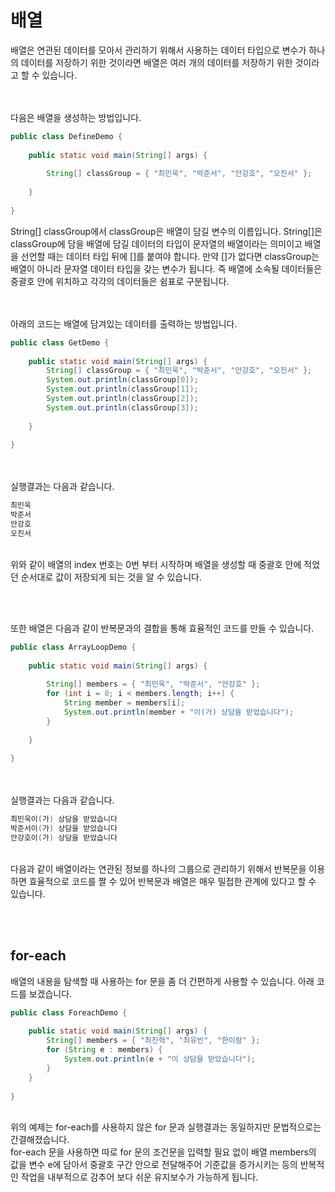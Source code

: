 # **배열**
배열은 연관된 데이터를 모아서 관리하기 위해서 사용하는 데이터 타입으로 변수가 하나의 데이터를 저장하기 위한 것이라면 배열은 여러 개의 데이터를 저장하기 위한 것이라고 할 수 있습니다.  
<br><br>


다음은 배열을 생성하는 방법입니다.
```java
public class DefineDemo {
 
    public static void main(String[] args) {
 
        String[] classGroup = { "최민욱", "박준서", "안강호", "오진서" };
 
    }
 
}
```
String[] classGroup에서 classGroup은 배열이 담길 변수의 이름입니다. String[]은 classGroup에 담을 배열에 담길 데이터의 타입이 문자열의 배열이라는 의미이고 배열을 선언할 때는 데이터 타입 뒤에 []를 붙여야 합니다. 만약 []가 없다면 classGroup는 배열이 아니라 문자열 데이터 타입을 갖는 변수가 됩니다. 즉 배열에 소속될 데이터들은 중괄호 안에 위치하고 각각의 데이터들은 쉼표로 구분됩니다.  


<br><br>
아래의 코드는 배열에 담겨있는 데이터를 출력하는 방법입니다.
```java
public class GetDemo {
 
    public static void main(String[] args) {
        String[] classGroup = { "최민욱", "박준서", "안강호", "오진서" };
        System.out.println(classGroup[0]);
        System.out.println(classGroup[1]);
        System.out.println(classGroup[2]);
        System.out.println(classGroup[3]);
 
    }
 
}
```
<br><br>
실행결과는 다음과 같습니다.
```java
최민욱
박준서
안강호
오진서
```
<br>
위와 같이 배열의 index 번호는 0번 부터 시작하며 배열을 생성할 때 중괄호 안에 적었던 순서대로 값이 저장되게 되는 것을 알 수 있습니다.

<br><br>

또한 배열은 다음과 같이 반복문과의 결합을 통해 효율적인 코드를 만들 수 있습니다.
```java
public class ArrayLoopDemo {
 
    public static void main(String[] args) {
 
        String[] members = { "최민욱", "박준서", "안강호" };
        for (int i = 0; i < members.length; i++) {
            String member = members[i];
            System.out.println(member + "이(가) 상담을 받았습니다");
        }
 
    }
 
}
```

<br><br>
실행결과는 다음과 같습니다.
```java
최민욱이(가) 상담을 받았습니다
박준서이(가) 상담을 받았습니다
안강호이(가) 상담을 받았습니다
```

<br>
다음과 같이 배열이라는 연관된 정보를 하나의 그룹으로 관리하기 위해서 반복문을 이용하면 효율적으로 코드를 짤 수 있어 반복문과 배열은 매우 밀접한 관계에 있다고 할 수 있습니다.

<br><br>

## **for-each**
배열의 내용을 탐색할 때 사용하는 for 문을 좀 더 간편하게 사용할 수 있습니다. 아래 코드를 보겠습니다.

```java
public class ForeachDemo {
 
    public static void main(String[] args) {
        String[] members = { "최진혁", "최유빈", "한이람" };
        for (String e : members) {
            System.out.println(e + "이 상담을 받았습니다");
        }
    }
 
}
``` 
<br>
위의 예제는 for-each를 사용하지 않은 for 문과 실행결과는 동일하지만 문법적으로는 간결해졌습니다.

<br>
for-each 문을 사용하면 따로 for 문의 조건문을 입력할 필요 없이 배열 members의 값을 변수 e에 담아서 중괄호 구간 안으로 전달해주어 기준값을 증가시키는 등의 반복적인 작업을 내부적으로 감추어 보다 쉬운 유지보수가 가능하게 됩니다.